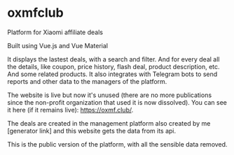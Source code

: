 # oxmfclub
Platform for Xiaomi affiliate deals

Built using Vue.js and Vue Material

It displays the lastest deals, with a search and filter. And for every deal all the details, like coupon, price history, flash deal, product description, etc. And some related products. It also integrates with Telegram bots to send reports and other data to the managers of the platform.

The website is live but now it's unused (there are no more publications since the non-profit organization that used it is now dissolved). You can see it here (if it remains live): https://oxmf.club/.

The deals are created in the management platform also created by me [generator link] and this website gets the data from its api.

This is the public version of the platform, with all the sensible data removed.